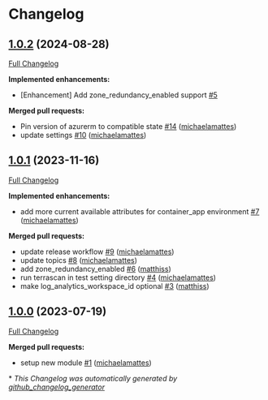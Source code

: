 # Changelog

## [1.0.2](https://github.com/telekom-mms/terraform-azurerm-container-app/tree/1.0.2) (2024-08-28)

[Full Changelog](https://github.com/telekom-mms/terraform-azurerm-container-app/compare/1.0.1...1.0.2)

**Implemented enhancements:**

- \[Enhancement\] Add zone\_redundancy\_enabled support [\#5](https://github.com/telekom-mms/terraform-azurerm-container-app/issues/5)

**Merged pull requests:**

- Pin version of azurerm to compatible state   [\#14](https://github.com/telekom-mms/terraform-azurerm-container-app/pull/14) ([michaelamattes](https://github.com/michaelamattes))
- update settings [\#10](https://github.com/telekom-mms/terraform-azurerm-container-app/pull/10) ([michaelamattes](https://github.com/michaelamattes))

## [1.0.1](https://github.com/telekom-mms/terraform-azurerm-container-app/tree/1.0.1) (2023-11-16)

[Full Changelog](https://github.com/telekom-mms/terraform-azurerm-container-app/compare/1.0.0...1.0.1)

**Implemented enhancements:**

- add more current available attributes for container\_app environment [\#7](https://github.com/telekom-mms/terraform-azurerm-container-app/pull/7) ([michaelamattes](https://github.com/michaelamattes))

**Merged pull requests:**

- update release workflow [\#9](https://github.com/telekom-mms/terraform-azurerm-container-app/pull/9) ([michaelamattes](https://github.com/michaelamattes))
- update topics [\#8](https://github.com/telekom-mms/terraform-azurerm-container-app/pull/8) ([michaelamattes](https://github.com/michaelamattes))
- add zone\_redundancy\_enabled [\#6](https://github.com/telekom-mms/terraform-azurerm-container-app/pull/6) ([matthiss](https://github.com/matthiss))
- run terrascan in test setting directory [\#4](https://github.com/telekom-mms/terraform-azurerm-container-app/pull/4) ([michaelamattes](https://github.com/michaelamattes))
- make log\_analytics\_workspace\_id optional [\#3](https://github.com/telekom-mms/terraform-azurerm-container-app/pull/3) ([matthiss](https://github.com/matthiss))

## [1.0.0](https://github.com/telekom-mms/terraform-azurerm-container-app/tree/1.0.0) (2023-07-19)

[Full Changelog](https://github.com/telekom-mms/terraform-azurerm-container-app/compare/1bbb4204a61a2c25720b3aecfc4d82b435f2b4f5...1.0.0)

**Merged pull requests:**

- setup new module [\#1](https://github.com/telekom-mms/terraform-azurerm-container-app/pull/1) ([michaelamattes](https://github.com/michaelamattes))



\* *This Changelog was automatically generated by [github_changelog_generator](https://github.com/github-changelog-generator/github-changelog-generator)*

